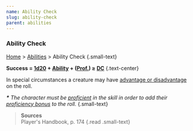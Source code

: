 ```yaml
---
name: Ability Check
slug: ability-check
parent: abilities
---
```

### Ability Check
[Home](dm-operations-center) > [Abilities](abilities) > Ability Check {.small-text}

**Success = [1d20](/roll/1d20) + [Ability](ability-modifier) + ([Prof.](proficiency-bonus)) ≥ [DC](difficulty-class)** {.text-center}

In special circumstances a creature may have [advantage or disadvantage](advantage-disadvantage) on the roll.

***\*** The character must be [proficient](proficiency-bonus) in the skill in order to add their [proficiency bonus](proficiency-bonus) to the roll.* {.small-text}

> **Sources** <br/>
> Player's Handbook, p. 174
{.read .small-text}
